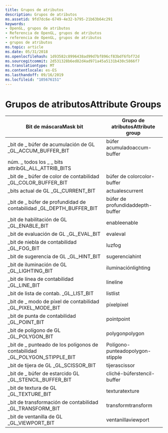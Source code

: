 ```yaml
---
title: Grupos de atributos
description: Grupos de atributos
ms.assetid: 9fd7dc6e-6749-4e32-b795-21b63b64c291
keywords:
- OpenGL, grupos de atributos
- Referencia de OpenGL, grupos de atributos
- referencia de OpenGL, grupos de atributos
- grupos de atributos
ms.topic: article
ms.date: 05/31/2018
ms.openlocfilehash: 1d93582c8996438ad99d7bf896cf83bdf6fbf72d
ms.sourcegitcommit: 2d531328b6ed82d4ad971a45a5131b430c5866f7
ms.translationtype: MT
ms.contentlocale: es-ES
ms.lasthandoff: 09/16/2019
ms.locfileid: "105676151"
---
```

# <a name="attribute-groups"></a><span data-ttu-id="27942-107">Grupos de atributos</span><span class="sxs-lookup"><span data-stu-id="27942-107">Attribute Groups</span></span>



| <span data-ttu-id="27942-108">Bit de máscara</span><span class="sxs-lookup"><span data-stu-id="27942-108">Mask bit</span></span>                  | <span data-ttu-id="27942-109">Grupo de atributos</span><span class="sxs-lookup"><span data-stu-id="27942-109">Attribute group</span></span> |
|---------------------------|-----------------|
| <span data-ttu-id="27942-110">\_bit de \_ búfer de acumulación de GL \_</span><span class="sxs-lookup"><span data-stu-id="27942-110">GL\_ACCUM\_BUFFER\_BIT</span></span>    | <span data-ttu-id="27942-111">búfer acumulado</span><span class="sxs-lookup"><span data-stu-id="27942-111">accum-buffer</span></span>    |
| <span data-ttu-id="27942-112">núm. \_ todos los \_ \_ bits attrib</span><span class="sxs-lookup"><span data-stu-id="27942-112">GL\_ALL\_ATTRIB\_BITS</span></span>     |                 |
| <span data-ttu-id="27942-113">\_bit de \_ búfer de color de contabilidad \_</span><span class="sxs-lookup"><span data-stu-id="27942-113">GL\_COLOR\_BUFFER\_BIT</span></span>    | <span data-ttu-id="27942-114">búfer de color</span><span class="sxs-lookup"><span data-stu-id="27942-114">color-buffer</span></span>    |
| <span data-ttu-id="27942-115">\_bits actual de GL \_</span><span class="sxs-lookup"><span data-stu-id="27942-115">GL\_CURRENT\_BIT</span></span>          | <span data-ttu-id="27942-116">actuales</span><span class="sxs-lookup"><span data-stu-id="27942-116">current</span></span>         |
| <span data-ttu-id="27942-117">\_bit de \_ búfer de profundidad de contabilidad \_</span><span class="sxs-lookup"><span data-stu-id="27942-117">GL\_DEPTH\_BUFFER\_BIT</span></span>    | <span data-ttu-id="27942-118">búfer de profundidad</span><span class="sxs-lookup"><span data-stu-id="27942-118">depth-buffer</span></span>    |
| <span data-ttu-id="27942-119">\_bit de habilitación de GL \_</span><span class="sxs-lookup"><span data-stu-id="27942-119">GL\_ENABLE\_BIT</span></span>           | <span data-ttu-id="27942-120">enable</span><span class="sxs-lookup"><span data-stu-id="27942-120">enable</span></span>          |
| <span data-ttu-id="27942-121">\_bit de evaluación de GL \_</span><span class="sxs-lookup"><span data-stu-id="27942-121">GL\_EVAL\_BIT</span></span>             | <span data-ttu-id="27942-122">eval</span><span class="sxs-lookup"><span data-stu-id="27942-122">eval</span></span>            |
| <span data-ttu-id="27942-123">\_bit de niebla de contabilidad \_</span><span class="sxs-lookup"><span data-stu-id="27942-123">GL\_FOG\_BIT</span></span>              | <span data-ttu-id="27942-124">luz</span><span class="sxs-lookup"><span data-stu-id="27942-124">fog</span></span>             |
| <span data-ttu-id="27942-125">\_bit de sugerencia de GL \_</span><span class="sxs-lookup"><span data-stu-id="27942-125">GL\_HINT\_BIT</span></span>             | <span data-ttu-id="27942-126">sugerencia</span><span class="sxs-lookup"><span data-stu-id="27942-126">hint</span></span>            |
| <span data-ttu-id="27942-127">\_bit de iluminación de GL \_</span><span class="sxs-lookup"><span data-stu-id="27942-127">GL\_LIGHTING\_BIT</span></span>         | <span data-ttu-id="27942-128">iluminación</span><span class="sxs-lookup"><span data-stu-id="27942-128">lighting</span></span>        |
| <span data-ttu-id="27942-129">\_bit de línea de contabilidad \_</span><span class="sxs-lookup"><span data-stu-id="27942-129">GL\_LINE\_BIT</span></span>             | <span data-ttu-id="27942-130">line</span><span class="sxs-lookup"><span data-stu-id="27942-130">line</span></span>            |
| <span data-ttu-id="27942-131">\_bit de lista de contab. \_</span><span class="sxs-lookup"><span data-stu-id="27942-131">GL\_LIST\_BIT</span></span>             | <span data-ttu-id="27942-132">list</span><span class="sxs-lookup"><span data-stu-id="27942-132">list</span></span>            |
| <span data-ttu-id="27942-133">\_bit de \_ modo de píxel de contabilidad \_</span><span class="sxs-lookup"><span data-stu-id="27942-133">GL\_PIXEL\_MODE\_BIT</span></span>      | <span data-ttu-id="27942-134">píxel</span><span class="sxs-lookup"><span data-stu-id="27942-134">pixel</span></span>           |
| <span data-ttu-id="27942-135">\_bit de punta de contabilidad \_</span><span class="sxs-lookup"><span data-stu-id="27942-135">GL\_POINT\_BIT</span></span>            | <span data-ttu-id="27942-136">point</span><span class="sxs-lookup"><span data-stu-id="27942-136">point</span></span>           |
| <span data-ttu-id="27942-137">\_bit de polígono de GL \_</span><span class="sxs-lookup"><span data-stu-id="27942-137">GL\_POLYGON\_BIT</span></span>          | <span data-ttu-id="27942-138">polygon</span><span class="sxs-lookup"><span data-stu-id="27942-138">polygon</span></span>         |
| <span data-ttu-id="27942-139">\_bit de \_ punteado de los polígonos de contabilidad \_</span><span class="sxs-lookup"><span data-stu-id="27942-139">GL\_POLYGON\_STIPPLE\_BIT</span></span> | <span data-ttu-id="27942-140">Polígono-punteado</span><span class="sxs-lookup"><span data-stu-id="27942-140">polygon-stipple</span></span> |
| <span data-ttu-id="27942-141">\_bit de tijera de GL \_</span><span class="sxs-lookup"><span data-stu-id="27942-141">GL\_SCISSOR\_BIT</span></span>          | <span data-ttu-id="27942-142">tijera</span><span class="sxs-lookup"><span data-stu-id="27942-142">scissor</span></span>         |
| <span data-ttu-id="27942-143">\_bit de \_ búfer de estarcido GL \_</span><span class="sxs-lookup"><span data-stu-id="27942-143">GL\_STENCIL\_BUFFER\_BIT</span></span>  | <span data-ttu-id="27942-144">cliché-búfer</span><span class="sxs-lookup"><span data-stu-id="27942-144">stencil-buffer</span></span>  |
| <span data-ttu-id="27942-145">\_bit de textura de GL \_</span><span class="sxs-lookup"><span data-stu-id="27942-145">GL\_TEXTURE\_BIT</span></span>          | <span data-ttu-id="27942-146">textura</span><span class="sxs-lookup"><span data-stu-id="27942-146">texture</span></span>         |
| <span data-ttu-id="27942-147">\_bit de transformación de contabilidad \_</span><span class="sxs-lookup"><span data-stu-id="27942-147">GL\_TRANSFORM\_BIT</span></span>        | <span data-ttu-id="27942-148">transform</span><span class="sxs-lookup"><span data-stu-id="27942-148">transform</span></span>       |
| <span data-ttu-id="27942-149">\_bit de ventanilla de GL \_</span><span class="sxs-lookup"><span data-stu-id="27942-149">GL\_VIEWPORT\_BIT</span></span>         | <span data-ttu-id="27942-150">ventanilla</span><span class="sxs-lookup"><span data-stu-id="27942-150">viewport</span></span>        |



 

 

 




